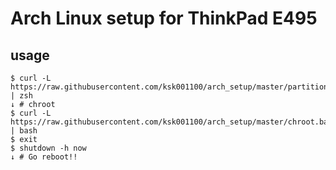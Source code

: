 # Arch Linux setup for ThinkPad E495

## usage
```
$ curl -L https://raw.githubusercontent.com/ksk001100/arch_setup/master/partition.zsh | zsh
↓ # chroot
$ curl -L https://raw.githubusercontent.com/ksk001100/arch_setup/master/chroot.bash | bash
$ exit
$ shutdown -h now
↓ # Go reboot!!
```
